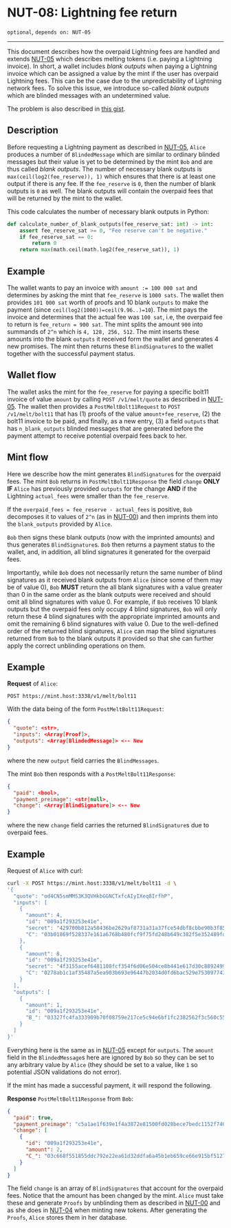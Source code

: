 NUT-08: Lightning fee return
==========================

`optional`, `depends on: NUT-05`

---

This document describes how the overpaid Lightning fees are handled and extends [NUT-05][05] which describes melting tokens (i.e. paying a Lightning invoice). In short, a wallet includes *blank outputs* when paying a Lightning invoice which can be assigned a value by the mint if the user has overpaid Lightning fees. This can be the case due to the unpredictability of Lightning network fees. To solve this issue, we introduce so-called *blank outputs* which are blinded messages with an undetermined value. 

The problem is also described in [this gist](https://gist.github.com/callebtc/a6cc0bd2b6f70e081e478147c40fc578).

## Description

Before requesting a Lightning payment as described in [NUT-05][05], `Alice` produces a number of `BlindedMessage` which are similar to ordinary blinded messages but their value is yet to be determined by the mint `Bob` and are thus called *blank outputs*. The number of necessary blank outputs is `max(ceil(log2(fee_reserve)), 1)` which ensures that there is at least one output if there is any fee. If the `fee_reserve` is `0`, then the number of blank outputs is `0` as well. The blank outputs will contain the overpaid fees that will be returned by the mint to the wallet. 

This code calculates the number of necessary blank outputs in Python:

```python
def calculate_number_of_blank_outputs(fee_reserve_sat: int) -> int:
    assert fee_reserve_sat >= 0, "Fee reserve can't be negative."
    if fee_reserve_sat == 0:
        return 0
    return max(math.ceil(math.log2(fee_reserve_sat)), 1)
```

## Example

The wallet wants to pay an invoice with `amount := 100 000 sat` and determines by asking the mint that `fee_reserve` is `1000 sats`. The wallet then provides `101 000 sat` worth of proofs and 10 blank `outputs` to make the payment (since `ceil(log2(1000))=ceil(9.96..)=10`). The mint pays the invoice and determines that the actual fee was `100 sat`, i.e, the overpaid fee to return is `fee_return = 900 sat`. The mint splits the amount `900` into summands of `2^n` which is `4, 128, 256, 512`. The mint inserts these amounts into the blank `outputs` it received form the wallet and generates 4 new promises. The mint then returns these `BlindSignature`s to the wallet together with the successful payment status.

## Wallet flow
The wallet asks the mint for the `fee_reserve` for paying a specific bolt11 invoice of value `amount` by calling `POST /v1/melt/quote` as described in [NUT-05][05]. The wallet then provides a `PostMeltBolt11Request` to `POST /v1/melt/bolt11` that has (1) proofs of the value `amount+fee_reserve`, (2) the bolt11 invoice to be paid, and finally, as a new entry, (3) a field `outputs` that has `n_blank_outputs` blinded messages that are generated before the payment attempt to receive potential overpaid fees back to her.

## Mint flow

Here we describe how the mint generates `BlindSignature`s for the overpaid fees. The mint `Bob` returns in `PostMeltBolt11Response` the field `change` **ONLY IF** `Alice` has previously provided `outputs` for the change **AND** if the Lightning `actual_fees` were smaller than the `fee_reserve`.

If the `overpaid_fees = fee_reserve - actual_fees` is positive, `Bob` decomposes it to values of `2^n` (as in [NUT-00][00]) and then imprints them into the `blank_outputs` provided by `Alice`. 

`Bob` then signs these blank outputs (now with the imprinted amounts) and thus generates `BlindSignature`s. `Bob` then returns a payment status to the wallet, and, in addition, all blind signatures it generated for the overpaid fees.

Importantly, while `Bob` does not necessarily return the same number of blind signatures as it received blank outputs from `Alice` (since some of them may be of value 0), `Bob` **MUST** return the all blank signatures with a value greater than 0 in the same order as the blank outputs were received and should omit all blind signatures with value 0. For example, if `Bob` receives 10 blank outputs but the overpaid fees only occupy 4 blind signatures, `Bob` will only return these 4 blind signatures with the appropriate imprinted amounts and omit the remaining 6 blind signatures with value 0. Due to the well-defined order of the returned blind signatures, `Alice` can map the blind signatures returned from `Bob` to the blank outputs it provided so that she can further apply the correct unblinding operations on them.

## Example

**Request** of `Alice`:

```http
POST https://mint.host:3338/v1/melt/bolt11
```

With the data being of the form `PostMeltBolt11Request`:

```json
{
  "quote": <str>,
  "inputs": <Array[Proof]>,
  "outputs": <Array[BlindedMessage]> <-- New
}
```
where the new `output` field carries the `BlindMessages`.

The mint `Bob` then responds with a `PostMeltBolt11Response`:

```json
{
  "paid": <bool>,
  "payment_preimage": <str|null>,
  "change": <Array[BlindSignature]> <-- New
}
```
where the new `change` field carries the returned `BlindSignature`s due to overpaid fees.

## Example

Request of `Alice` with curl:

```bash
curl -X POST https://mint.host:3338/v1/melt/bolt11 -d \
'{
  "quote": "od4CN5smMMS3K3QVHkbGGNCTxfcAIyIXeq8IrfhP",
  "inputs": [
    {
      "amount": 4,
      "id": "009a1f293253e41e",
      "secret": "429700b812a58436be2629af8731a31a37fce54dbf8cbbe90b3f8553179d23f5",
      "C": "03b01869f528337e161a6768b480fcf9f75fd248b649c382f5e352489fd84fd011",
    },
    {
      "amount": 8,
      "id": "009a1f293253e41e",
      "secret": "4f3155acef6481108fcf354f6d06e504ce8b441e617d30c88924991298cdbcad",
      "C": "0278ab1c1af35487a5ea903b693e96447b2034d0fd6bac529e753097743bf73ca9",
    }
  ],
  "outputs": [
    {
      "amount": 1,
      "id": "009a1f293253e41e",
      "B_": "03327fc4fa333909b70f08759e217ce5c94e6bf1fc2382562f3c560c5580fa69f4"
    }
  ]
}'
```

Everything here is the same as in [NUT-05][05] except for `outputs`. The `amount` field in the `BlindedMessage`s here are ignored by `Bob` so they can be set to any arbitrary value by `Alice` (they should be set to a value, like `1` so potential JSON validations do not error).

If the mint has made a successful payment, it will respond the following.

**Response** `PostMeltBolt11Response` from `Bob`:

```json
{
  "paid": true,
  "payment_preimage": "c5a1ae1f639e1f4a3872e81500fd028bece7bedc1152f740cba5c3417b748c1b",
  "change": [
    {
      "id": "009a1f293253e41e",
      "amount": 2,
      "C_": "03c668f551855ddc792e22ea61d32ddfa6a45b1eb659ce66e915bf5127a8657be0",
    }
  ]
}
```
The field `change` is an array of `BlindSignatures` that account for the overpaid fees. Notice that the amount has been changed by the mint. `Alice` must take these and generate `Proofs` by unblinding them as described in [NUT-00][00] and as she does in [NUT-04][04] when minting new tokens. After generating the `Proofs`, `Alice` stores them in her database.

[00]: 00.md
[01]: 01.md
[02]: 02.md
[03]: 03.md
[04]: 04.md
[05]: 05.md
[06]: 06.md
[07]: 07.md
[08]: 08.md
[09]: 09.md
[10]: 10.md
[11]: 11.md
[12]: 12.md
